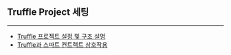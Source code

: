 
## Truffle Project 세팅
---
* [Truffle 프로젝트 설정 및 구조 설명](https://gold-stingray-75b.notion.site/Truffle-60de8c97d7334be0a23e678b90b40f53)
* [Truffle과 스마트 컨트랙트 상호작용](https://gold-stingray-75b.notion.site/Truffle-a359d41b663248518f741d01da7e49bf)
